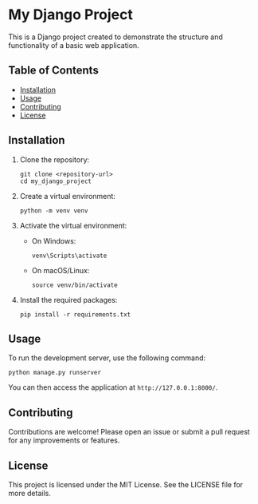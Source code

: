 # My Django Project

This is a Django project created to demonstrate the structure and functionality of a basic web application.

## Table of Contents

- [Installation](#installation)
- [Usage](#usage)
- [Contributing](#contributing)
- [License](#license)

## Installation

1. Clone the repository:
   ```
   git clone <repository-url>
   cd my_django_project
   ```

2. Create a virtual environment:
   ```
   python -m venv venv
   ```

3. Activate the virtual environment:
   - On Windows:
     ```
     venv\Scripts\activate
     ```
   - On macOS/Linux:
     ```
     source venv/bin/activate
     ```

4. Install the required packages:
   ```
   pip install -r requirements.txt
   ```

## Usage

To run the development server, use the following command:
```
python manage.py runserver
```
You can then access the application at `http://127.0.0.1:8000/`.

## Contributing

Contributions are welcome! Please open an issue or submit a pull request for any improvements or features.

## License

This project is licensed under the MIT License. See the LICENSE file for more details.
